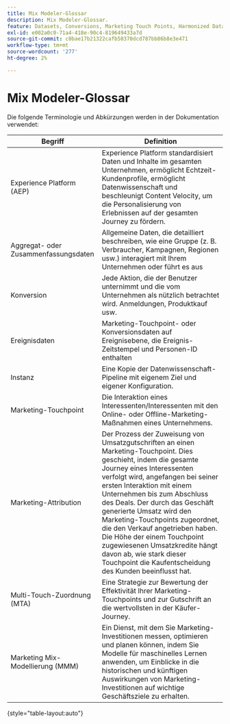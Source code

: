 ```yaml
---
title: Mix Modeler-Glossar
description: Mix Modeler-Glossar.
feature: Datasets, Conversions, Marketing Touch Points, Harmonized Data
exl-id: e002a0c0-71a4-418e-90c4-819649433a7d
source-git-commit: c0bae17b21322cafb50370dcd787bb86b8e3e471
workflow-type: tm+mt
source-wordcount: '277'
ht-degree: 2%

---
```


# Mix Modeler-Glossar

Die folgende Terminologie und Abkürzungen werden in der Dokumentation verwendet:

| Begriff | Definition |
|---|---|
| Experience Platform (AEP) | Experience Platform standardisiert Daten und Inhalte im gesamten Unternehmen, ermöglicht Echtzeit-Kundenprofile, ermöglicht Datenwissenschaft und beschleunigt Content Velocity, um die Personalisierung von Erlebnissen auf der gesamten Journey zu fördern. |
| Aggregat- oder Zusammenfassungsdaten | Allgemeine Daten, die detailliert beschreiben, wie eine Gruppe (z. B. Verbraucher, Kampagnen, Regionen usw.) interagiert mit Ihrem Unternehmen oder führt es aus |
| Konversion | Jede Aktion, die der Benutzer unternimmt und die vom Unternehmen als nützlich betrachtet wird. Anmeldungen, Produktkauf usw. |
| Ereignisdaten | Marketing-Touchpoint- oder Konversionsdaten auf Ereignisebene, die Ereignis-Zeitstempel und Personen-ID enthalten |
| Instanz | Eine Kopie der Datenwissenschaft-Pipeline mit eigenem Ziel und eigener Konfiguration. |
| Marketing-Touchpoint | Die Interaktion eines Interessenten/Interessenten mit den Online- oder Offline-Marketing-Maßnahmen eines Unternehmens. |
| Marketing-Attribution | Der Prozess der Zuweisung von Umsatzgutschriften an einen Marketing-Touchpoint. Dies geschieht, indem die gesamte Journey eines Interessenten verfolgt wird, angefangen bei seiner ersten Interaktion mit einem Unternehmen bis zum Abschluss des Deals. Der durch das Geschäft generierte Umsatz wird den Marketing-Touchpoints zugeordnet, die den Verkauf angetrieben haben. Die Höhe der einem Touchpoint zugewiesenen Umsatzkredite hängt davon ab, wie stark dieser Touchpoint die Kaufentscheidung des Kunden beeinflusst hat. |
| Multi-Touch-Zuordnung (MTA) | Eine Strategie zur Bewertung der Effektivität Ihrer Marketing-Touchpoints und zur Gutschrift an die wertvollsten in der Käufer-Journey. |
| Marketing Mix-Modellierung (MMM) | Ein Dienst, mit dem Sie Marketing-Investitionen messen, optimieren und planen können, indem Sie Modelle für maschinelles Lernen anwenden, um Einblicke in die historischen und künftigen Auswirkungen von Marketing-Investitionen auf wichtige Geschäftsziele zu erhalten. |

{style="table-layout:auto"}
